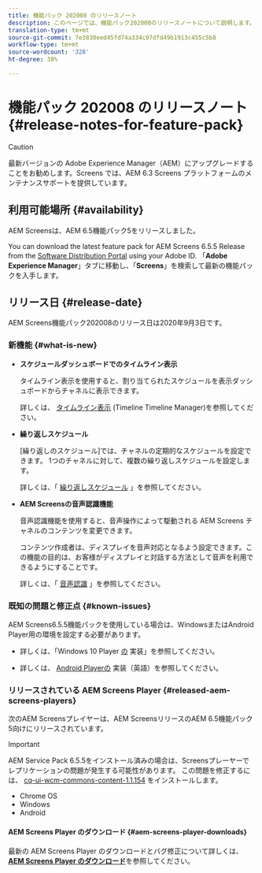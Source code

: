 ```yaml
---
title: 機能パック 202008 のリリースノート
description: このページでは、機能パック202008のリリースノートについて説明します。
translation-type: tm+mt
source-git-commit: 7e3830eed45fd74a334c97dfd49b1913c455c5b8
workflow-type: tm+mt
source-wordcount: '328'
ht-degree: 38%

---
```



# 機能パック 202008 のリリースノート {#release-notes-for-feature-pack}

>[!CAUTION]
>
>最新バージョンの Adobe Experience Manager（AEM）にアップグレードすることをお勧めします。Screens では、AEM 6.3 Screens プラットフォームのメンテナンスサポートを提供しています。

## 利用可能場所 {#availability}

AEM Screensは、AEM 6.5機能パック5をリリースしました。

You can download the latest feature pack for AEM Screens 6.5.5 Release from the [Software Distribution Portal](https://experience.adobe.com/#/downloads/content/software-distribution/en/aem.html) using your Adobe ID. 「**Adobe Experience Manager**」タブに移動し、「**Screens**」を検索して最新の機能パックを入手します。

## リリース日 {#release-date}

AEM Screens機能パック202008のリリース日は2020年9月3日です。

### 新機能 {#what-is-new}

* **スケジュールダッシュボードでのタイムライン表示**

   タイムライン表示を使用すると、割り当てられたスケジュールを表示ダッシュボードからチャネルに表示できます。

   詳しくは、 [タイムライン表示](/help/user-guide/channel-assignment-latest-fp.md#timeline-view) (Timeline Timeline Manager)を参照してください。

* **繰り返しスケジュール**

   [繰り返しのスケジュール]では、チャネルの定期的なスケジュールを設定できます。 1つのチャネルに対して、複数の繰り返しスケジュールを設定します。

   詳しくは、「 [繰り返しスケジュール](/help/user-guide/channel-assignment-latest-fp.md#recurrence-schedule) 」を参照してください。

* **AEM Screensの音声認識機能**

   音声認識機能を使用すると、音声操作によって駆動される AEM Screens チャネルのコンテンツを変更できます。

   コンテンツ作成者は、ディスプレイを音声対応となるよう設定できます。この機能の目的は、お客様がディスプレイと対話する方法として音声を利用できるようにすることです。

   詳しくは、「 [音声認識](voice-recognition.md) 」を参照してください。

### 既知の問題と修正点 {#known-issues}

AEM Screens6.5.5機能パックを使用している場合は、WindowsまたはAndroid Player用の環境を設定する必要があります。

* 詳しくは、「Windows 10 Player [の](implementing-windows-player.md#fp-environment-setup) 実装」を参照してください。

* 詳しくは、 [Android Playerの](implementing-android-player.md#fp-environment-setup) 実装（英語）を参照してください。

### リリースされている AEM Screens Player {#released-aem-screens-players}

次のAEM Screensプレイヤーは、AEM ScreensリリースのAEM 6.5機能パック5向けにリリースされています。

>[!IMPORTANT]
>AEM Service Pack 6.5.5をインストール済みの場合は、Screensプレーヤーでレプリケーションの問題が発生する可能性があります。 この問題を修正するには、 [cq-ui-wcm-commons-content-1.1.154](/help/user-guide/assets/cq-ui-wcm-commons-content-1.1.154.zip) をインストールします。

* Chrome OS
* Windows
* Android

#### AEM Screens Player のダウンロード {#aem-screens-player-downloads}

最新の AEM Screens Player のダウンロードとバグ修正について詳しくは、**[AEM Screens Player のダウンロード](https://download.macromedia.com/screens/)**&#x200B;を参照してください。
